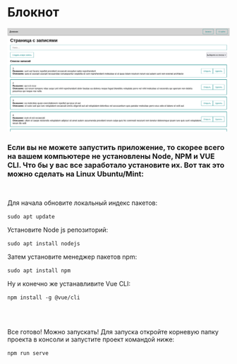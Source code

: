 # Блокнот

![иллюстрация](illustration.png) <br>

### Если вы не можете запустить приложение, то скорее всего на вашем компьютере не установлены Node, NPM и VUE CLI. Что бы у вас все заработало установите их. Вот так это можно сделать на Linux Ubuntu/Mint:

<br>

Для начала обновите локальный индекс пакетов:
```shell
sudo apt update
```

Установите Node js репозиторий:
```shell
sudo apt install nodejs
```

Затем установите менеджер пакетов npm:
```shell
sudo apt install npm
```

Ну и конечно же устанавливите Vue CLI:
```shell
npm install -g @vue/cli
```

<br><br>


Все готово! Можно запускать! Для запуска откройте корневую папку проекта в консоли и запустите проект командой ниже:
```
npm run serve
```

<br>

